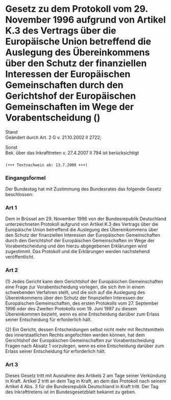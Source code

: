 Gesetz zu dem Protokoll vom 29. November 1996 aufgrund von Artikel K.3 des Vertrags über die Europäische Union betreffend die Auslegung des Übereinkommens über den Schutz der finanziellen Interessen der Europäischen Gemeinschaften durch den Gerichtshof der Europäischen Gemeinschaften im Wege der Vorabentscheidung ()
=============================================================================================================================================================================================================================================================================================================================

Stand  
Geändert durch Art. 2 G v. 21.10.2002 II 2722;

Sonst  
Bek. über das Inkrafttreten v. 27.4.2007 II 794 ist berücksichtigt

### 

```
(+++ Textnachweis ab: 13.7.2000 +++)
```

### Eingangsformel

Der Bundestag hat mit Zustimmung des Bundesrates das folgende Gesetz beschlossen:

### Art 1

Dem in Brüssel am 29. November 1996 von der Bundesrepublik Deutschland unterzeichneten Protokoll aufgrund von Artikel K.3 des Vertrags über die Europäische Union betreffend die Auslegung des Übereinkommens über den Schutz der finanziellen Interessen der Europäischen Gemeinschaften durch den Gerichtshof der Europäischen Gemeinschaften im Wege der Vorabentscheidung und den hierzu abgegebenen Erklärungen wird zugestimmt. Das Protokoll und die Erklärungen werden nachstehend veröffentlicht.

### Art 2

(1) Jedes Gericht kann dem Gerichtshof der Europäischen Gemeinschaften eine Frage zur Vorabentscheidung vorlegen, die sich ihm in einem schwebenden Verfahren stellt, und die sich auf die Auslegung des Übereinkommens über den Schutz der finanziellen Interessen der Europäischen Gemeinschaften, des ersten Protokolls vom 27. September 1996 oder des Zweiten Protokolls vom 19. Juni 1997 zu diesem Übereinkommen bezieht, wenn es eine Entscheidung darüber zum Erlass seiner Entscheidung für erforderlich hält.

(2) Ein Gericht, dessen Entscheidungen selbst nicht mehr mit Rechtsmitteln des innerstaatlichen Rechts angefochten werden können, hat dem Gerichtshof der Europäischen Gemeinschaften zur Vorabentscheidung Fragen nach Absatz 1 vorzulegen, wenn es eine Entscheidung darüber zum Erlass seiner Entscheidung für erforderlich hält.

### Art 3

Dieses Gesetz tritt mit Ausnahme des Artikels 2 am Tage seiner Verkündung in Kraft. Artikel 2 tritt an dem Tag in Kraft, an dem das Protokoll nach seinem Artikel 4 Abs. 3 für die Bundesrepublik Deutschland in Kraft tritt. Der Tag des Inkrafttretens ist im Bundesgesetzblatt bekannt zu geben.
